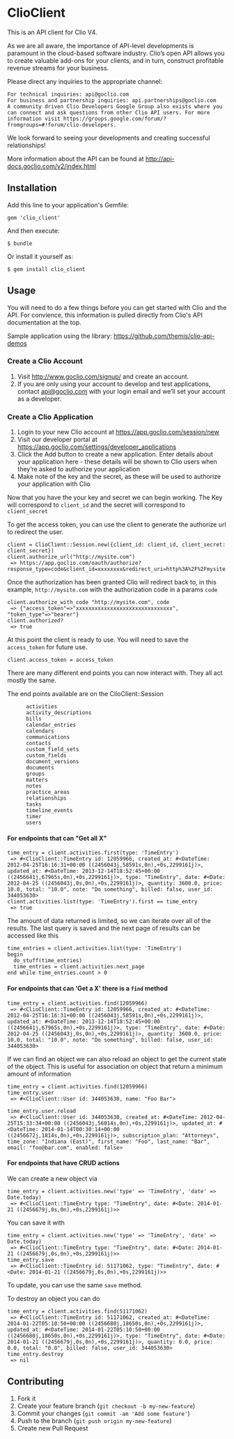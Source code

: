 # ClioClient

This is an API client for Clio V4.

As we are all aware, the importance of API-level developments is paramount in the cloud-based software industry. Clio’s open API allows you to create valuable add-ons for your clients, and in turn, construct profitable revenue streams for your business.

Please direct any inquiries to the appropriate channel:

    For technical inquiries: api@goclio.com
    For business and partnership inquiries: api.partnerships@goclio.com
    A community driven Clio Developers Google Group also exists where you can connect and ask questions from other Clio API users. For more information visit https://groups.google.com/forum/?fromgroups=#!forum/clio-developers.

We look forward to seeing your developments and creating successful relationships!

More information about the API can be found at http://api-docs.goclio.com/v2/index.html

## Installation

Add this line to your application's Gemfile:

    gem 'clio_client'

And then execute:

    $ bundle

Or install it yourself as:

    $ gem install clio_client

## Usage

You will need to do a few things before you can get started with Clio and the API. For convience, this information is pulled directly from Clio's API documentation at the top.

Sample application using the library: https://github.com/themis/clio-api-demos

### Create a Clio Account

1. Visit http://www.goclio.com/signup/ and create an account.
2. If you are only using your account to develop and test applications, contact api@goclio.com with your login email and we’ll set your account as a developer.

### Create a Clio Application

1. Login to your new Clio account at https://app.goclio.com/session/new
2. Visit our developer portal at https://app.goclio.com/settings/developer_applications
3. Click the Add button to create a new application. Enter details about your application here - these details will be shown to Clio users when they’re asked to authorize your application
4. Make note of the key and the secret, as these will be used to authorize your application with Clio

Now that you have the your key and secret we can begin working. The Key will correspond to `client_id` and the secret will correspond to `client_secret`

To get the access token, you can use the client to generate the authorize url to redirect the user. 

```
client = ClioClient::Session.new({client_id: client_id, client_secret: client_secret})
client.authorize_url("http://mysite.com")
 => https://app.goclio.com/oauth/authorize?response_type=code&client_id=xxxxxxxx&redirect_uri=http%3A%2F%2Fmysite.com
```
Once the authorization has been granted Clio will redirect back to, in this example, `http://mysite.com` with the authorization code in a params `code`

```
client.authorize_with_code "http://mysite.com", code
 => {"access_token"=>"xxxxxxxxxxxxxxxxxxxxxxxxxxxxxxx", "token_type"=>"bearer"} 
client.authorized?
 => true
```

At this point the client is ready to use. You will need to save the `access_token` for future use. 

```
client.access_token = access_token
````

There are many different end points you can now interact with. They all act mostly the same. 

The end points available are on the ClioClient::Session
```
      activities
      activity_descriptions
      bills
      calendar_entries
      calendars
      communications
      contacts
      custom_field_sets
      custom_fields
      document_versions
      documents
      groups
      matters
      notes
      practice_areas
      relationships
      tasks
      timeline_events
      timer
      users
```



#### For endpoints that can "Get all X" 

```
time_entry = client.activities.first(type: 'TimeEntry')
 => #<ClioClient::TimeEntry id: 12059966, created_at: #<DateTime: 2012-04-25T16:16:31+00:00 ((2456043j,58591s,0n),+0s,2299161j)>, updated_at: #<DateTime: 2013-12-14T18:52:45+00:00 ((2456641j,67965s,0n),+0s,2299161j)>, type: "TimeEntry", date: #<Date: 2012-04-25 ((2456043j,0s,0n),+0s,2299161j)>, quantity: 3600.0, price: 10.0, total: "10.0", note: "Do something", billed: false, user_id: 344053630> 
client.activities.list(type: 'TimeEntry').first == time_entry
 => true

```

The amount of data returned is limited, so we can iterate over all of the results. The last query is saved and the next page of results can be accessed like this
```
time_entries = client.activities.list(type: 'TimeEntry')
begin
  do_stuff(time_entries)
  time_entries = client.activities.next_page
end while time_entries.count > 0
```

#### For endpoints that can 'Get a X' there is a `find` method
```
time_entry = client.activities.find(12059966)
 => #<ClioClient::TimeEntry id: 12059966, created_at: #<DateTime: 2012-04-25T16:16:31+00:00 ((2456043j,58591s,0n),+0s,2299161j)>, updated_at: #<DateTime: 2013-12-14T18:52:45+00:00 ((2456641j,67965s,0n),+0s,2299161j)>, type: "TimeEntry", date: #<Date: 2012-04-25 ((2456043j,0s,0n),+0s,2299161j)>, quantity: 3600.0, price: 10.0, total: "10.0", note: "Do something", billed: false, user_id: 344053630> 
```

If we can find an object we can also reload an object to get the current state of the object. This is useful for association on object that return a minimum amount of information
```
time_entry = client.activities.find(12059966)
time_entry.user
 => #<ClioClient::User id: 344053630, name: "Foo Bar"> 

time_entry.user.reload
 => #<ClioClient::User id: 344053630, created_at: #<DateTime: 2012-04-25T15:33:34+00:00 ((2456043j,56014s,0n),+0s,2299161j)>, updated_at: #<DateTime: 2014-01-14T00:30:14+00:00 ((2456672j,1814s,0n),+0s,2299161j)>, subscription_plan: "Attorneys", time_zone: "Indiana (East)", first_name: "Foo", last_name: "Bar", email: "foo@bar.com", enabled: false> 

```

#### For endpoints that have CRUD actions

We can create a new object via
```
time_entry = client.activities.new('type' => 'TimeEntry', 'date' => Date.today)
 => #<ClioClient::TimeEntry type: "TimeEntry", date: #<Date: 2014-01-21 ((2456679j,0s,0n),+0s,2299161j)>> 
```

You can save it with
```
time_entry = client.activities.new('type' => 'TimeEntry', 'date' => Date.today)
 => #<ClioClient::TimeEntry type: "TimeEntry", date: #<Date: 2014-01-21 ((2456679j,0s,0n),+0s,2299161j)>> 
time_entry.save
 => #<ClioClient::TimeEntry id: 51171062, type: "TimeEntry", date: #<Date: 2014-01-21 ((2456679j,0s,0n),+0s,2299161j)>> 

```

To update, you can use the same `save` method. 

To destroy an object you can do
```
time_entry = client.activities.find(51171062)
 => #<ClioClient::TimeEntry id: 51171062, created_at: #<DateTime: 2014-01-22T05:10:50+00:00 ((2456680j,18650s,0n),+0s,2299161j)>, updated_at: #<DateTime: 2014-01-22T05:10:50+00:00 ((2456680j,18650s,0n),+0s,2299161j)>, type: "TimeEntry", date: #<Date: 2014-01-21 ((2456679j,0s,0n),+0s,2299161j)>, quantity: 0.0, price: 0.0, total: "0.0", billed: false, user_id: 344053630> 
time_entry.destroy
 => nil
```





## Contributing

1. Fork it
2. Create your feature branch (`git checkout -b my-new-feature`)
3. Commit your changes (`git commit -am 'Add some feature'`)
4. Push to the branch (`git push origin my-new-feature`)
5. Create new Pull Request
